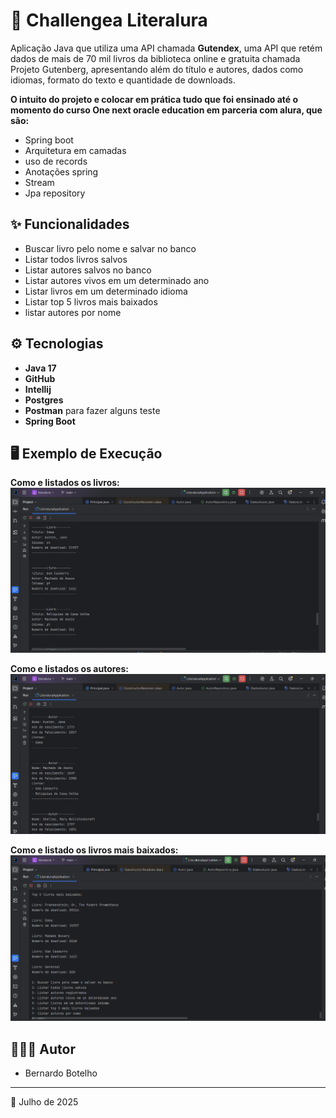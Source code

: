 # 🔄 Challengea Literalura

Aplicação Java que utiliza uma API chamada <b>Gutendex</b>, uma API que retém dados de mais de 70 mil livros da biblioteca online e gratuita chamada Projeto Gutenberg, apresentando além do título e autores, dados como idiomas, formato do texto e quantidade de downloads.

**O intuito do projeto e colocar em prática tudo que foi ensinado até o momento do curso One next oracle education em parceria com alura, que são:**
- Spring boot
- Arquitetura em camadas
- uso de records
- Anotações spring
- Stream
- Jpa repository

## ✨ Funcionalidades

- Buscar livro pelo nome e salvar no banco
- Listar todos livros salvos
- Listar autores salvos no banco
- Listar autores vivos em um determinado ano
- Listar livros em um determinado idioma
- Listar top 5 livros mais baixados
- listar autores por nome

## ⚙️ Tecnologias

- **Java 17**
- **GitHub**
- **Intellij**
- **Postgres**
- **Postman** para fazer alguns teste
- **Spring Boot**

## 🖥️ Exemplo de Execução
**Como e listados os livros:**
![](Imagens/lista-livros.png)




**Como e listados os autores:**
![](Imagens/lista-autores.png)




**Como e listado os livros mais baixados:**
![](Imagens/livros-mais-baixados.png)
## 👨🏻‍💻 Autor

- Bernardo Botelho

---

📅 Julho de 2025


